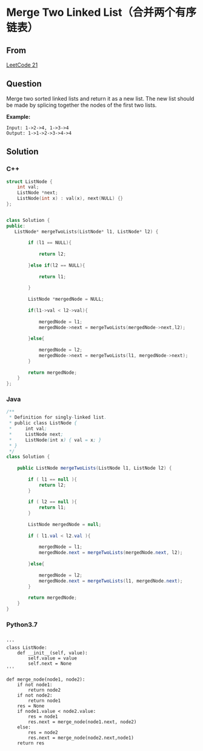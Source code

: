 # Merge Two Linked List（合并两个有序链表）



## From

[LeetCode 21](https://leetcode.com/problems/merge-two-sorted-lists/description/)



## Question

Merge two sorted linked lists and return it as a new list. The new list should be made by splicing together the nodes of the first two lists.



**Example:**

```
Input: 1->2->4, 1->3->4
Output: 1->1->2->3->4->4
```



## Solution  



### C++

```c++
struct ListNode {
    int val;
    ListNode *next;
    ListNode(int x) : val(x), next(NULL) {}
};


class Solution {
public:
   ListNode* mergeTwoLists(ListNode* l1, ListNode* l2) {
        
        if (l1 == NULL){
            
            return l2;
            
        }else if(l2 == NULL){
            
            return l1;
            
        }
        
        ListNode *mergedNode = NULL;
        
        if(l1->val < l2->val){
            
            mergedNode = l1;
            mergedNode->next = mergeTwoLists(mergedNode->next,l2);
            
        }else{
            
            mergedNode = l2;
            mergedNode->next = mergeTwoLists(l1, mergedNode->next);
        }
        
        return mergedNode;
    }
};
```

### Java

```java
/**
 * Definition for singly-linked list.
 * public class ListNode {
 *     int val;
 *     ListNode next;
 *     ListNode(int x) { val = x; }
 * }
 */
class Solution {
    
    public ListNode mergeTwoLists(ListNode l1, ListNode l2) {
        
        if ( l1 == null ){
            return l2;
        }
        
        if ( l2 == null ){
            return l1;
        }
        
        ListNode mergedNode = null;
        
        if ( l1.val < l2.val ){
            
            mergedNode = l1;
            mergedNode.next = mergeTwoLists(mergedNode.next, l2);
            
        }else{
            
            mergedNode = l2;
            mergedNode.next = mergeTwoLists(l1, mergedNode.next);
        }
        
        return mergedNode;       
    }
}
```

### Python3.7

```

'''
class ListNode:
    def __init__(self, value):
        self.value = value
        self.next = None
'''

def merge_node(node1, node2):
    if not node1:
        return node2
    if not node2:
        return node1
    res = None
    if node1.value < node2.value:
        res = node1
        res.next = merge_node(node1.next, node2)
    else:
        res = node2
        res.next = merge_node(node2.next,node1)
    return res

```